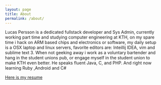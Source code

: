 ```yaml
---
layout: page
title: About
permalink: /about/
---
```


Lucas Persson is a dedicated fullstack developer and Sys Admin, currently working part time and studying computer engineering at KTH, on my spare time i hack on ARM based chips and electronics or software, my daily setup is a OSX laptop and linux servers, favorite editors are: Inteillij IDEA, vim and sublime text 3. When not geeking away i work as a voluntary bartender and hang in the student unions pub, or engage myself in the student union to make KTH even better. 
He speaks fluent Java, C, and PHP. And right now learning Ruby ,Android and C#

[Here is my resume](/resume/resume.pdf)
